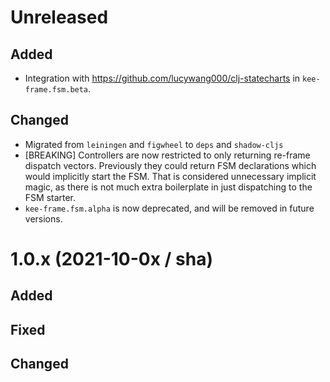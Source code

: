 # Unreleased

## Added
- Integration with https://github.com/lucywang000/clj-statecharts in `kee-frame.fsm.beta`.

## Changed
- Migrated from `leiningen` and `figwheel` to `deps` and `shadow-cljs`
- [BREAKING] Controllers are now restricted to only returning re-frame dispatch
  vectors. Previously they could return FSM declarations which would implicitly start the FSM.
  That is considered unnecessary implicit magic, as there is not much extra boilerplate in just dispatching
  to the FSM starter.
- `kee-frame.fsm.alpha` is now deprecated, and will be removed in future versions.

# 1.0.x (2021-10-0x / sha)

## Added

## Fixed

## Changed
